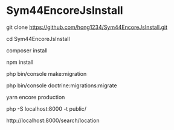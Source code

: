 # Sym44EncoreJsInstall

git clone https://github.com/hong1234/Sym44EncoreJsInstall.git

cd Sym44EncoreJsInstall

composer install

npm install


php bin/console make:migration

php bin/console doctrine:migrations:migrate

yarn encore production

php -S localhost:8000 -t public/

http://localhost:8000/search/location
